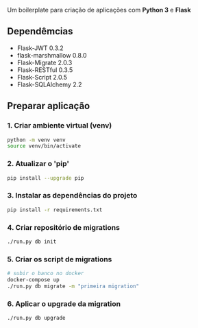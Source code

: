 Um boilerplate para criação de aplicações com **Python 3** e **Flask**

## Dependêmcias

* Flask-JWT 0.3.2
* flask-marshmallow 0.8.0
* Flask-Migrate 2.0.3
* Flask-RESTful 0.3.5
* Flask-Script 2.0.5
* Flask-SQLAlchemy 2.2

## Preparar aplicação

### 1. Criar ambiente virtual (venv)

```bash
python -m venv venv
source venv/bin/activate
```

### 2. Atualizar o 'pip'

```bash
pip install --upgrade pip
```

### 3. Instalar as dependências do projeto

```bash
pip install -r requirements.txt
```

### 4. Criar repositório de migrations

```bash
./run.py db init
```

### 5. Criar os script de migrations

```bash
# subir o banco no docker
docker-compose up
./run.py db migrate -m "primeira migration"
```

### 6. Aplicar o upgrade da migration

```bash
./run.py db upgrade
```
